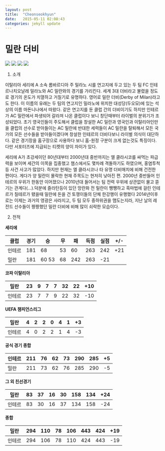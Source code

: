 ```yaml
---
layout: post
title:  "Cheonseokhyun"
date:   2015-05-11 02:08:43
categories: jekyll update
---
```


밀란 더비
=

![](http://image3.gamechosun.co.kr/wlwl_upload/dataroom/fifa3/2013/04/05/362653_1365155652.jpg)
![](http://postfiles7.naver.net/20140422_70/junhohot_1398148411292A9R4k_JPEG/Inter-Milan.jpg?type=w3)
![](http://www.forza27.com/wp-content/uploads/2014/06/Maldini-Ronaldo-2.jpg)
![](http://liberofootball.co.uk/wp-content/uploads/2012/10/sulley-ali-muntari-and-david-beckham-in-action-104074.jpg)

1. 소개

이탈리아 세리에 A 소속 롬바르디아 주 밀라노 시를 연고지에 두고 있는 두 팀 FC 인테르나치오날레 밀라노와 AC 밀란와의 경기를 가리킨다. 세계 3대 더비라고 불렸을 정도로 경기의 온도가 치열하고 거칠기로 유명하다. 영어로 밀란 더비(Derby of Milan)라고도 한다. 이 이름의 유래는 두 팀의 연고지인 밀라노에 위치한 대성당(두오모)에 있는 석상의 이름 마돈니나에서 따왔다. 같은 연고지를 둔 클럽 간의 더비이기도 하지만 인테르가 AC 밀란에서 파생되어 갈라져 나온 클럽이다 보니 창단때부터 라이벌의 분위기가 조성되었다. 초기 영국인들이 주도해서 클럽을 창설한 AC 밀란과 영국인과 이탈리아인만을 클럽의 선수로 받아들이는 AC 밀란에 반대한 세력들이 AC 밀란을 탈퇴해서 모든 국가의 모든 선수들을 받아들이겠다며 창설한 인테르의 더비다보니 라이벌 의식이 대단하다. 같은 경기장을 홈구장으로 사용하다 보니 홈-원정 구분이 크게 없는것도 특징이다. 다만 서포터즈에 지급되는 티켓의 양이 차이가 있다.

세리에 A가 초강세이던 80년대부터 2000년대 중반까지는 엘 클라시코를 싸먹는 파급력을 보이며 세간의 이목을 집중했고 챔스에서도 몇차례 격돌하기도 하였으며, 홍염투척등 사건 사고가 많았다. 하지만 현재는 엘 클라시코나 타 유명 더비매치에 비해 건전한 편이다. 게다가 양 밀란이 몰락한 현재 주목도는 현저히 낮아진 편. 2000년 중반들어 인테르의 우위가 한동안 이어졌으나 2010년대 들어서는 팀 전력 우위에 상관없이 물고 뜯기는 관계다(...).덕분에 즐라탄등이 있던 망란화 전 밀란이 쨍쨍하고 흑마법에 걸린 인테르가 칠테르가 됐을때 밀란에 돈을 건 토쟁이들의 단체 한강행이 유행했다
2014년이후로는 이제는 과거의 영광은 사라지고, 두 팀 모두 중하위권을 맴도는지라, 지난 날의 레전드 선수들이 짱짱했던 밀란 더비에 비해 많이 쇠락한 모습이다.

2. 전적

**세리에**

클럽 	|경기 	|승 	|무 	|패 	|득점 	|실점 	|+/-
--------|-------|-------|-------|-------|-------|-------|----
인테르 	|181 	|68 	|53 	|60 	|263 	|242 	|+21
밀란 	|181 	|60 	53 	|68 	|242 	|263 	|-21

**코파 이탈리아**

밀란 	|23 	|9 	|7 	|7 	|32 	|22 	|+10
--------|-------|-------|-------|-------|-------|-------|----
인테르 	|23 	|7 	|7 	|9 	|22 	|32 	|-10

**UEFA 챔피언스리그**

밀란 	|4 	|2 	|2 	|0 	|4 	|1 	|+3
--------|-------|-------|-------|-------|-------|-------|----
인테르 	|4 	|0 	|2 	|2 	|1 	|4 	|-3

**공식 경기 종합**

인테르 	|211 	|76 	|62 	|73 	|290 	|285 	|+5
--------|-------|-------|-------|-------|-------|-------|----
밀란 	|211 	|73 	|62 	|76 	|285 	|290 	|-5

**그 외 친선경기**

밀란 	|83 	|37 	|16 	|30 	|158 	|134 	|+24
--------|-------|-------|-------|-------|-------|-------|----
인테르 	|83 	|30 	|16 	|37 	|134 	|158 	|-24

**종합**

밀란 	|294 	|110 	|78 	|106 	|443 	|424 	|+19
--------|-------|-------|-------|-------|-------|-------|----
인테르 	|294 	|106 	|78 	|110 	|424 	|443 	|-19


